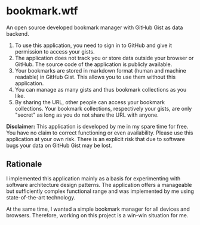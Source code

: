 # bookmark.wtf

An open source developed bookmark manager with GitHub Gist as data backend.

1. To use this application, you need to sign in to GitHub and give it permission
   to access your gists.
1. The application does not track you or store data outside your browser or
   GitHub. The source code of the application is publicly available.
1. Your bookmarks are stored in markdown format (human and machine readable) in
   GitHub Gist. This allows you to use them without this application.
1. You can manage as many gists and thus bookmark collections as you like.
1. By sharing the URL, other people can access your bookmark collections. Your
   bookmark collections, respectively your gists, are only "secret" as long as
   you do not share the URL with anyone.

**Disclaimer:** This application is developed by me in my spare time for free.
You have no claim to correct functioning or even availability. Please use this
application at your own risk. There is an explicit risk that due to software
bugs your data on GitHub Gist may be lost.

## Rationale

I implemented this application mainly as a basis for experimenting with software
architecture design patterns. The application offers a manageable but
sufficiently complex functional range and was implemented by me using
state-of-the-art technology.

At the same time, I wanted a simple bookmark manager for all devices and
browsers. Therefore, working on this project is a win-win situation for me.
